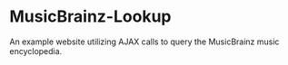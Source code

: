 MusicBrainz-Lookup
==================

An example website utilizing AJAX calls to query the MusicBrainz music encyclopedia. 

